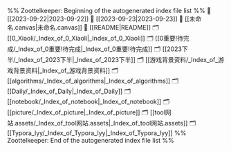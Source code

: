 %% Zoottelkeeper: Beginning of the autogenerated index file list  %%
📄 [[2023-09-22|2023-09-22]]
📄 [[2023-09-23|2023-09-23]]
📄 [[未命名.canvas|未命名.canvas]]
📄 [[README|README]]
🗂️ [[0_Xiaoli/_Index_of_0_Xiaoli|_Index_of_0_Xiaoli]]
🗂️ [[0重要!待完成/_Index_of_0重要!待完成|_Index_of_0重要!待完成]]
🗂️ [[2023下半/_Index_of_2023下半|_Index_of_2023下半]]
🗂️ [[游戏背景资料/_Index_of_游戏背景资料|_Index_of_游戏背景资料]]
🗂️ [[algorithms/_Index_of_algorithms|_Index_of_algorithms]]
🗂️ [[Daily/_Index_of_Daily|_Index_of_Daily]]
🗂️ [[notebook/_Index_of_notebook|_Index_of_notebook]]
🗂️ [[picture/_Index_of_picture|_Index_of_picture]]
🗂️ [[tool网站.assets/_Index_of_tool网站.assets|_Index_of_tool网站.assets]]
🗂️ [[Typora_lyy/_Index_of_Typora_lyy|_Index_of_Typora_lyy]]
%% Zoottelkeeper: End of the autogenerated index file list  %%

